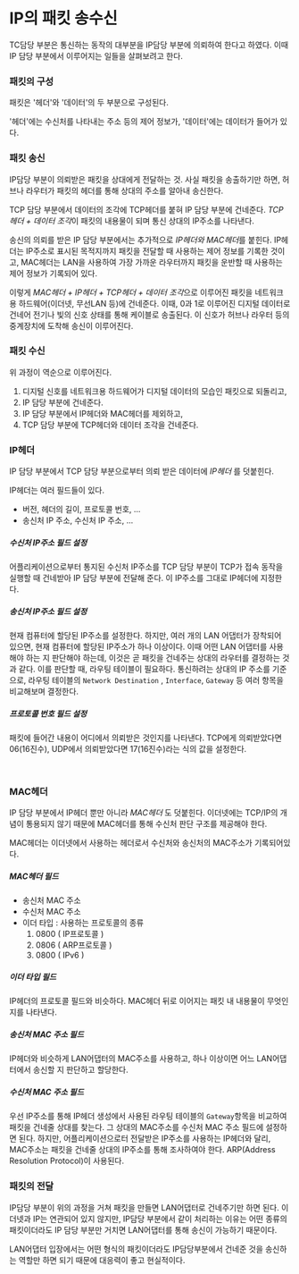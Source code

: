 # IP의 패킷 송수신

TC담당 부분은 통신하는 동작의 대부분을 IP담당 부분에 의뢰하여 한다고 하였다. 이때 IP 담당 부분에서 이루어지는 일들을 살펴보려고 한다.



### 패킷의 구성

패킷은 '헤더'와 '데이터'의 두 부분으로 구성된다.

'헤더'에는 수신처를 나타내는 주소 등의 제어 정보가, '데이터'에는 데이터가 들어가 있다.



### 패킷 송신

IP담당 부분이 의뢰받은 패킷을 상대에게 전달하는 것. 사실 패킷을 송출하기만 하면, 허브나 라우터가 패킷의 헤더를 통해 상대의 주소를 알아내 송신한다.

TCP 담당 부분에서 데이터의 조각에 TCP헤더를 붙혀 IP 담당 부분에 건네준다. *TCP헤더 + 데이터 조각*이 패킷의 내용물이 되며 통신 상대의 IP주소를 나타낸다.

송신의 의뢰를 받은 IP 담당 부분에서는 추가적으로 *IP헤더와 MAC헤더*를 붙힌다. IP헤더는  IP주소로 표시된 목적지까지 패킷을 전달할 때 사용하는 제어 정보를 기록한 것이고, MAC헤더는 LAN을 사용하여 가장 가까운 라우터까지 패킷을 운반할 때 사용하는 제어 정보가 기록되어 있다.

이렇게  *MAC헤더 + IP헤더 + TCP헤더 + 데이터 조각*으로 이루어진 패킷을 네트워크용 하드웨어(이더넷, 무선LAN 등)에 건네준다. 이때, 0과 1로 이루어진 디지털 데이터로 건네어 전기나 빛의 신호 상태를 통해 케이블로 송출된다. 이 신호가 허브나 라우터 등의 중계장치에 도착해 송신이 이루어진다.



### 패킷 수신

위 과정이 역순으로 이루어진다.

1. 디지털 신호를 네트워크용 하드웨어가 디지털 데이터의 모습인  패킷으로  되돌리고,
2. IP 담당 부분에 건네준다.
3. IP 담당 부분에서 IP헤더와 MAC헤더를 제외하고,
4. TCP 담당 부분에 TCP헤더와 데이터 조각을 건네준다.



### IP헤더

IP 담당 부분에서 TCP 담당 부분으로부터 의뢰 받은 데이터에  *IP헤더* 를 덧붙힌다.

IP헤더는 여러 필드들이 있다.

- 버전, 헤더의 길이, 프로토콜 번호, ...
- 송신처 IP 주소, 수신처 IP 주소, ...

##### **수신처 IP주소** 필드 설정

어플리케이션으로부터 통지된 수신처 IP주소를 TCP 담당 부분이 TCP가 접속 동작을 실행할 때 건네받아 IP 담당 부분에 전달해 준다. 이 IP주소를 그대로 IP헤더에 지정한다.

##### **송신처 IP주소** 필드 설정

현재 컴퓨터에 할당된 IP주소를 설정한다. 하지만, 여러 개의 LAN 어댑터가 장착되어 있으면, 현재 컴퓨터에 할당된 IP주소가 하나 이상이다. 이때 어떤 LAN 어댑터를 사용해야 하는 지 판단해야 하는데, 이것은 곧 패킷을 건네주는 상대의 라우터를 결정하는 것과 같다. 이를 판단할 때, 라우팅 테이블이 필요하다. 통신하려는 상대의 IP 주소를 기준으로, 라우팅 테이블의 `Network Destination` , `Interface`,  `Gateway` 등 여러 항목을 비교해보며 결정한다. 

##### 프로토콜 번호 필드 설정

패킷에 들어간 내용이 어디에서 의뢰받은 것인지를 나타낸다. TCP에게 의뢰받았다면 06(16진수), UDP에서 의뢰받았다면 17(16진수)라는 식의 값을 설정한다.

​	

### MAC헤더

IP 담당 부분에서 IP헤더 뿐만 아니라 *MAC헤더* 도 덧붙힌다. 이더넷에는 TCP/IP의 개념이 통용되지 않기 때문에 MAC헤더를 통해 수신처 판단 구조를 제공해야 한다.

MAC헤더는 이더넷에서 사용하는 헤더로서 수신처와 송신처의 MAC주소가 기록되어있다.

##### MAC헤더 필드

- 송신처 MAC 주소
- 수신처 MAC 주소
- 이더 타입 : 사용하는 프로토콜의 종류
  1. 0800 ( IP프로토콜 )
  2. 0806 ( ARP프로토콜 )
  3. 0800 ( IPv6 )

##### 이더 타입 필드 

 IP헤더의 프로토콜 필드와 비슷하다. MAC헤더 뒤로 이어지는 패킷 내 내용물이 무엇인지를 나타낸다. 

##### 송신처 MAC 주소 필드

IP헤더와 비슷하게 LAN어댑터의 MAC주소를 사용하고, 하나 이상이면 어느 LAN어댑터에서 송신할 지 판단하고 할당한다.

##### 수신처 MAC 주소 필드

우선 IP주소를 통해 IP헤더 생성에서 사용된 라우팅 테이블의 `Gateway`항목을 비교하여 패킷을 건네줄 상대를 찾는다. 그 상대의 MAC주소를 수신처 MAC 주소 필드에 설정하면 된다. 하지만, 어플리케이션으로터 전달받은 IP주소를 사용하는 IP헤더와 달리, MAC주소는 패킷을 건네줄 상대의 IP주소를 통해 조사하여야 한다. ARP(Address Resolution Protocol)이 사용된다.



### 패킷의 전달

IP담당 부분이 위의 과정을 거쳐 패킷을 만들면 LAN어댑터로 건네주기만 하면 된다. 이더넷과 IP는 연관되어 있지 않지만, IP담당 부분에서 같이 처리하는 이유는 어떤 종류의 패킷이더라도 IP 담당 부분만 거치면 LAN어댑터를 통해 송신이 가능하기 때문이다.

LAN어댑터 입장에서는 어떤 형식의 패킷이더라도 IP담당부분에서 건네준 것을 송신하는 역할만 하면 되기 때문에 대응력이 좋고 현실적이다.





